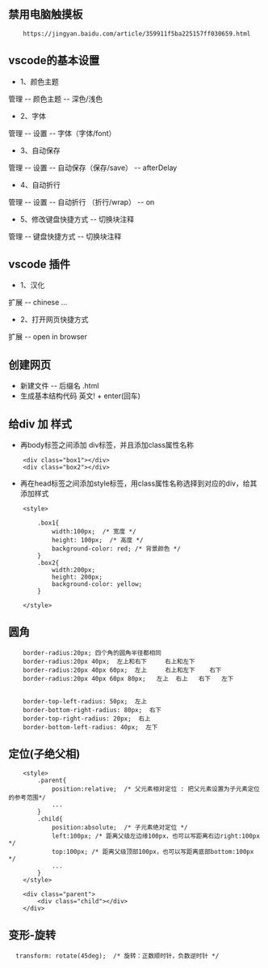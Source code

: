## 禁用电脑触摸板
```
    https://jingyan.baidu.com/article/359911f5ba225157ff030659.html
```
## vscode的基本设置

- 1、颜色主题

管理 -- 颜色主题 -- 深色/浅色

- 2、字体

管理 -- 设置  -- 字体（字体/font）

- 3、自动保存

管理 -- 设置 -- 自动保存（保存/save） -- afterDelay

- 4、自动折行

管理 -- 设置  -- 自动折行 （折行/wrap） -- on

- 5、修改键盘快捷方式  -- 切换块注释

管理 -- 键盘快捷方式 -- 切换块注释 

## vscode 插件

- 1、汉化

扩展 -- chinese ...

- 2、打开网页快捷方式 

扩展  -- open in browser 


## 创建网页

- 新建文件  -- 后缀名 .html
- 生成基本结构代码  英文! + enter(回车)



## 给div 加 样式
- 再body标签之间添加 div标签，并且添加class属性名称
```
    <div class="box1"></div>
    <div class="box2"></div>
```
- 再在head标签之间添加style标签，用class属性名称选择到对应的div，给其添加样式

```
    <style>
        
        .box1{
            width:100px;  /* 宽度 */
            height: 100px;  /* 高度 */
            background-color: red; /* 背景颜色 */
        }
        .box2{
            width:200px;
            height: 200px;
            background-color: yellow;
        }

    </style>

```


## 圆角

```
    border-radius:20px; 四个角的圆角半径都相同
    border-radius:20px 40px;  左上和右下     右上和左下
    border-radius:20px 40px 60px;  左上     右上和左下    右下
    border-radius:20px 40px 60px 80px;   左上  右上   右下   左下


    border-top-left-radius: 50px;  左上
    border-bottom-right-radius: 80px;  右下
    border-top-right-radius: 20px;  右上
    border-bottom-left-radius: 40px;  左下

```

## 定位(子绝父相)

```
    <style>
        .parent{
            position:relative;  /* 父元素相对定位 : 把父元素设置为子元素定位的参考范围*/
            ...
        }
        .child{
            position:absolute;  /* 子元素绝对定位 */
            left:100px; /* 距离父级左边缘100px，也可以写距离右边right:100px */
            top:100px; /* 距离父级顶部100px，也可以写距离底部bottom:100px */
            ...
        }
    </style>

    <div class="parent">
        <div class="child"></div>
    </div>

```

## 变形-旋转

```
  transform: rotate(45deg);  /* 旋转：正数顺时针，负数逆时针 */
```






